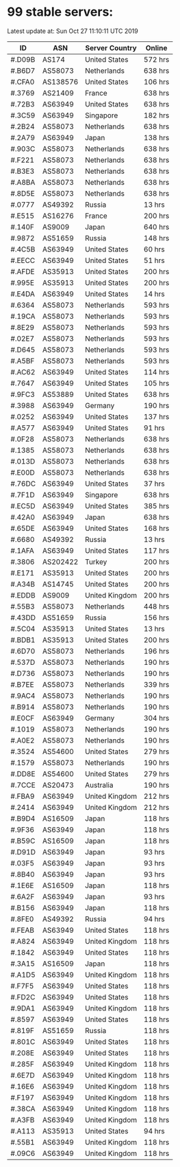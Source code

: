 # 99 stable servers:

Latest update at: Sun Oct 27 11:10:11 UTC 2019

| ID | ASN | Server Country | Online |
| -- | --- | -------------- | ------ |
| #.D09B | AS174 | United States | 572 hrs |
| #.B6D7 | AS58073 | Netherlands | 638 hrs |
| #.CFA0 | AS138576 | United States | 106 hrs |
| #.3769 | AS21409 | France | 638 hrs |
| #.72B3 | AS63949 | United States | 638 hrs |
| #.3C59 | AS63949 | Singapore | 182 hrs |
| #.2B24 | AS58073 | Netherlands | 638 hrs |
| #.2A79 | AS63949 | Japan | 138 hrs |
| #.903C | AS58073 | Netherlands | 638 hrs |
| #.F221 | AS58073 | Netherlands | 638 hrs |
| #.B3E3 | AS58073 | Netherlands | 638 hrs |
| #.A8BA | AS58073 | Netherlands | 638 hrs |
| #.8D5E | AS58073 | Netherlands | 638 hrs |
| #.0777 | AS49392 | Russia | 13 hrs |
| #.E515 | AS16276 | France | 200 hrs |
| #.140F | AS9009 | Japan | 640 hrs |
| #.9872 | AS51659 | Russia | 148 hrs |
| #.4C5B | AS63949 | United States | 60 hrs |
| #.EECC | AS63949 | United States | 51 hrs |
| #.AFDE | AS35913 | United States | 200 hrs |
| #.995E | AS35913 | United States | 200 hrs |
| #.E4DA | AS63949 | United States | 14 hrs |
| #.6364 | AS58073 | Netherlands | 593 hrs |
| #.19CA | AS58073 | Netherlands | 593 hrs |
| #.8E29 | AS58073 | Netherlands | 593 hrs |
| #.02E7 | AS58073 | Netherlands | 593 hrs |
| #.D645 | AS58073 | Netherlands | 593 hrs |
| #.A5BF | AS58073 | Netherlands | 593 hrs |
| #.AC62 | AS63949 | United States | 114 hrs |
| #.7647 | AS63949 | United States | 105 hrs |
| #.9FC3 | AS53889 | United States | 638 hrs |
| #.3988 | AS63949 | Germany | 190 hrs |
| #.0252 | AS63949 | United States | 137 hrs |
| #.A577 | AS63949 | United States | 91 hrs |
| #.0F28 | AS58073 | Netherlands | 638 hrs |
| #.1385 | AS58073 | Netherlands | 638 hrs |
| #.013D | AS58073 | Netherlands | 638 hrs |
| #.E00D | AS58073 | Netherlands | 638 hrs |
| #.76DC | AS63949 | United States | 37 hrs |
| #.7F1D | AS63949 | Singapore | 638 hrs |
| #.EC5D | AS63949 | United States | 385 hrs |
| #.42A0 | AS63949 | Japan | 638 hrs |
| #.65DE | AS63949 | United States | 168 hrs |
| #.6680 | AS49392 | Russia | 13 hrs |
| #.1AFA | AS63949 | United States | 117 hrs |
| #.3806 | AS202422 | Turkey | 200 hrs |
| #.E171 | AS35913 | United States | 200 hrs |
| #.A34B | AS14745 | United States | 200 hrs |
| #.EDDB | AS9009 | United Kingdom | 200 hrs |
| #.55B3 | AS58073 | Netherlands | 448 hrs |
| #.43DD | AS51659 | Russia | 156 hrs |
| #.5C04 | AS35913 | United States | 13 hrs |
| #.BDB1 | AS35913 | United States | 200 hrs |
| #.6D70 | AS58073 | Netherlands | 196 hrs |
| #.537D | AS58073 | Netherlands | 190 hrs |
| #.D736 | AS58073 | Netherlands | 190 hrs |
| #.B7EE | AS58073 | Netherlands | 339 hrs |
| #.9AC4 | AS58073 | Netherlands | 190 hrs |
| #.B914 | AS58073 | Netherlands | 190 hrs |
| #.E0CF | AS63949 | Germany | 304 hrs |
| #.1019 | AS58073 | Netherlands | 190 hrs |
| #.A0E2 | AS58073 | Netherlands | 190 hrs |
| #.3524 | AS54600 | United States | 279 hrs |
| #.1579 | AS58073 | Netherlands | 190 hrs |
| #.DD8E | AS54600 | United States | 279 hrs |
| #.7CCE | AS20473 | Australia | 190 hrs |
| #.FBA9 | AS63949 | United Kingdom | 212 hrs |
| #.2414 | AS63949 | United Kingdom | 212 hrs |
| #.B9D4 | AS16509 | Japan | 118 hrs |
| #.9F36 | AS63949 | Japan | 118 hrs |
| #.B59C | AS16509 | Japan | 118 hrs |
| #.D91D | AS63949 | Japan | 93 hrs |
| #.03F5 | AS63949 | Japan | 93 hrs |
| #.8B40 | AS63949 | Japan | 93 hrs |
| #.1E6E | AS16509 | Japan | 118 hrs |
| #.6A2F | AS63949 | Japan | 93 hrs |
| #.B156 | AS63949 | Japan | 118 hrs |
| #.8FE0 | AS49392 | Russia | 94 hrs |
| #.FEAB | AS63949 | United States | 118 hrs |
| #.A824 | AS63949 | United Kingdom | 118 hrs |
| #.1842 | AS63949 | United States | 118 hrs |
| #.3A15 | AS16509 | Japan | 118 hrs |
| #.A1D5 | AS63949 | United Kingdom | 118 hrs |
| #.F7F5 | AS63949 | United States | 118 hrs |
| #.FD2C | AS63949 | United States | 118 hrs |
| #.9DA1 | AS63949 | United Kingdom | 118 hrs |
| #.8597 | AS63949 | United States | 118 hrs |
| #.819F | AS51659 | Russia | 118 hrs |
| #.801C | AS63949 | United States | 118 hrs |
| #.208E | AS63949 | United States | 118 hrs |
| #.285F | AS63949 | United Kingdom | 118 hrs |
| #.6E7D | AS63949 | United Kingdom | 118 hrs |
| #.16E6 | AS63949 | United Kingdom | 118 hrs |
| #.F197 | AS63949 | United Kingdom | 118 hrs |
| #.38CA | AS63949 | United Kingdom | 118 hrs |
| #.A3FB | AS63949 | United Kingdom | 118 hrs |
| #.A113 | AS35913 | United States | 94 hrs |
| #.55B1 | AS63949 | United Kingdom | 118 hrs |
| #.09C6 | AS63949 | United Kingdom | 118 hrs |

